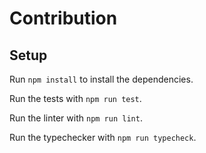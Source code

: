 # Contribution

## Setup

Run `npm install` to install the dependencies.

Run the tests with `npm run test`.

Run the linter with `npm run lint`.

Run the typechecker with `npm run typecheck`.

